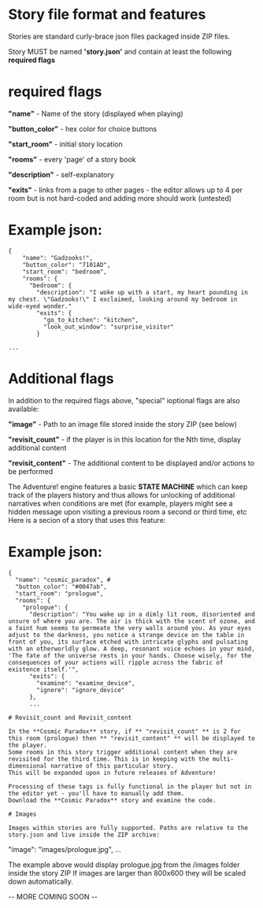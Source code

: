 # Story file format and features

Stories are standard curly-brace json files packaged inside ZIP files.

Story MUST be named **'story.json'** and contain at least the following **required flags**

# required flags

**"name"** - Name of the story (displayed when playing)

**"button_color"** - hex color for choice buttons

**"start_room"** - initial story location

**"rooms"** -  every 'page' of a story book

**"description"** - self-explanatory

**"exits"** - links from a page to other pages - the editor allows up to 4 per room but is not hard-coded and adding more should work (untested)


# Example json:


```
{
    "name": "Gadzooks!",
    "button_color": "7101AD",
    "start_room": "bedroom",
    "rooms": {
      "bedroom": {
        "description": "I woke up with a start, my heart pounding in my chest. \"Gadzooks!\" I exclaimed, looking around my bedroom in wide-eyed wonder."
        "exits": {
          "go_to_kitchen": "kitchen",
          "look_out_window": "surprise_visitor"
        }

...

```




# Additional flags 

In addition to the required flags above, "special" ioptional flags are also available:

**"image"** - Path to an image file stored inside the story ZIP (see below)

**"revisit_count"** - if the player is in this location for the Nth time, display additional content

**"revisit_content"** - The additional content to be displayed and/or actions to be performed


The Adventure! engine features a basic **STATE MACHINE** which can keep track of the players history and thus allows for unlocking of additional narratives when conditions are met (for example, players might see a hidden message upon visiting a previous room a second or third time, etc
Here is a secion of a story that uses this feature:

# Example json: 


```
{
  "name": "cosmic_paradox", #
  "button_color": "#0047ab",
  "start_room": "prologue",
  "rooms": {
    "prologue": {
      "description": "You wake up in a dimly lit room, disoriented and unsure of where you are. The air is thick with the scent of ozone, and a faint hum seems to permeate the very walls around you. As your eyes adjust to the darkness, you notice a strange device on the table in front of you, its surface etched with intricate glyphs and pulsating with an otherworldly glow. A deep, resonant voice echoes in your mind, 'The fate of the universe rests in your hands. Choose wisely, for the consequences of your actions will ripple across the fabric of existence itself.'",
      "exits": {
        "examine": "examine_device",
        "ignore": "ignore_device"
      },
      ...

# Revisit_count and Revisit_content

In the **Cosmic Paradox** story, if ** "revisit_count" ** is 2 for this room (prologue) then ** "revisit_content" ** will be displayed to the player. 
Some rooms in this story trigger additional content when they are revisited for the third time. This is in keeping with the multi-dimensional narrative of this particular story.
This will be expanded upon in future releases of Adventure!

Processing of these tags is fully functional in the player but not in the editor yet - you'll have to manually add them.
Download the **Cosmic Paradox** story and examine the code.

# Images 

Images within stories are fully supported. Paths are relative to the story.json and live inside the ZIP archive:

```
"image": "images/prologue.jpg",
...

The example above would display prologue.jpg from the /images folder inside the story ZIP
If images are larger than 800x600 they will be scaled down automatically.

-- MORE COMING SOON --
